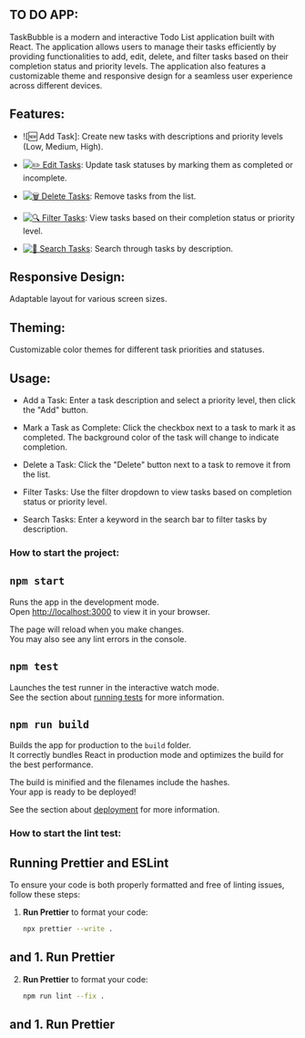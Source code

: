 ## TO DO APP:

TaskBubble is a modern and interactive Todo List application built with React. The application allows users to manage their tasks efficiently by providing functionalities to add, edit, delete, and filter tasks based on their completion status and priority levels. The application also features a customizable theme and responsive design for a seamless user experience across different devices.

## Features:
- ![🆕 Add Task]:
Create new tasks with descriptions and priority levels (Low, Medium, High).

- [![✏️ Edit Tasks]()]():
Update task statuses by marking them as completed or incomplete.

- [![🗑️ Delete Tasks]()]():
Remove tasks from the list.

- [![🔍 Filter Tasks]()]():
View tasks based on their completion status or priority level.

- [![🔎 Search Tasks]()]():
Search through tasks by description.

## Responsive Design:
Adaptable layout for various screen sizes.

## Theming:
Customizable color themes for different task priorities and statuses.

## Usage:

- Add a Task:
Enter a task description and select a priority level, then click the "Add" button.

- Mark a Task as Complete:
Click the checkbox next to a task to mark it as completed. The background color of the task will change to indicate completion.

- Delete a Task:
Click the "Delete" button next to a task to remove it from the list.

- Filter Tasks:
Use the filter dropdown to view tasks based on completion status or priority level.

- Search Tasks:
Enter a keyword in the search bar to filter tasks by description.

### How to start the project:

## `npm start`

Runs the app in the development mode.\
Open [http://localhost:3000](http://localhost:3000) to view it in your browser.

The page will reload when you make changes.\
You may also see any lint errors in the console.

## `npm test`

Launches the test runner in the interactive watch mode.\
See the section about [running tests](https://facebook.github.io/create-react-app/docs/running-tests) for more information.

## `npm run build`

Builds the app for production to the `build` folder.\
It correctly bundles React in production mode and optimizes the build for the best performance.

The build is minified and the filenames include the hashes.\
Your app is ready to be deployed!

See the section about [deployment](https://facebook.github.io/create-react-app/docs/deployment) for more information.



### How to start the lint test:

## Running Prettier and ESLint

To ensure your code is both properly formatted and free of linting issues, follow these steps:

1. **Run Prettier** to format your code:

   ```bash
   npx prettier --write .
##  and  1. **Run Prettier**

2. **Run Prettier** to format your code:

   ```bash
   npm run lint --fix .
##  and  1. **Run Prettier**
